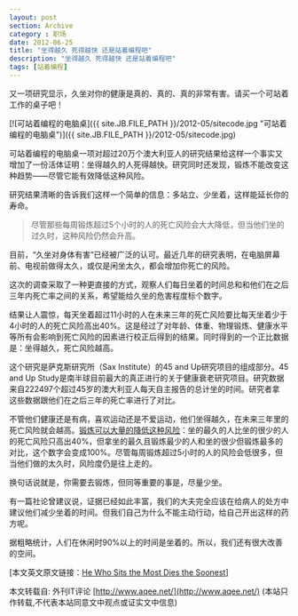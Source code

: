 ```yaml
---
layout: post
section: Archive
category : 职场
date: 2012-06-25
title: "坐得越久 死得越快 还是站着编程吧"
description: "坐得越久 死得越快 还是站着编程吧"
tags: [站着编程]
---
```


又一项研究显示，久坐对你的健康是真的、真的、真的非常有害。请买一个可站着工作的桌子吧！

[![可站着编程的电脑桌]({{ site.JB.FILE_PATH }}/2012-05/sitecode.jpg "可站着编程的电脑桌")]({{ site.JB.FILE_PATH }}/2012-05/sitecode.jpg)

可站着编程的电脑桌一项对超过20万个澳大利亚人的研究结果给这样一个事实又增加了一份活体证明：坐得越久的人死得越快。研究同时还发现，锻炼不能改变这种趋势——尽管它能有效降低这种风险。

研究结果清晰的告诉我们这样一个简单的信息：多站立、少坐着，这样能延长你的寿命。

> 尽管那些每周锻炼超过5个小时的人的死亡风险会大大降低，但当他们坐的过久时，这种风险仍然会升高。

目前，“久坐对身体有害”已经被广泛的认可。最近几年的研究表明，在电脑屏幕前、电视前做得太久，或仅是闲坐太久，都会增加你死亡的风险。

这次的调查采取了一种更直接的方式，观察人们每日坐着的时间总和和他们在之后三年内死亡率之间的关系，希望能给久坐的危害程度标个数字。

结果让人震惊，每天坐着超过11小时的人在未来三年的死亡风险要比每天坐着少于4小时的人的死亡风险高出40%。这是经过了对年龄、体重、物理锻炼、健康水平等所有会影响到死亡风险的因素进行校正后得到的结果。同时得到的一个正比数据是：坐得越久，死亡风险越高。

这个研究是萨克斯研究所（Sax Institute）的45 and Up研究项目的组成部分。45 and Up Study是南半球目前最大的真正进行的关于健康衰老研究项目。研究数据来自222497个超过45岁的澳大利亚人每天自主报告的总计坐的时间。研究者拿
这些数据跟他们在之后三年的死亡率进行了对比。

不管他们健康还是有病，喜欢运动还是不爱运动，他们坐得越久，在未来三年里的死亡风险就会越高。[锻炼可以大量的降低这种风险](http://www.aqee.net/he-who-sits-the-most-dies-the-soonest/www.thedoctorwillseeyounow.com/content/aging/art2066.html)：坐的最久的人比坐的很少的人的死亡风险只高出40%，但拿坐的最久且锻炼最少的人和坐的很少但锻炼最多的对比，这个数字会变成100%。尽管每周锻炼超过5小时的人的风险会低很多，但当他们做的太久时，风险度仍是往上走的。

换句话说就是，你需要去锻炼，但同等重要的事是，尽量少坐。

有一篇社论曾建议说，证据已经如此丰富，我们的大夫完全应该在给病人的处方中建议他们减少坐着的时间。但我们自己为什么不能主动行动，给自己开出这样的药方呢。

据粗略统计，人们在休闲时90%以上的时间是坐着的。所以，我们还有很大改善的空间。

[本文英文原文链接：[He Who Sits the Most Dies the Soonest](http://www.theatlantic.com/health/archive/2012/04/confirmed-he-who-sits-the-most-dies-the-soonest/256101/)]

本文转载自: 外刊IT评论 [http://www.aqee.net/](http://www.aqee.net/) 
(本站只作转载,不代表本站同意文中观点或证实文中信息)
